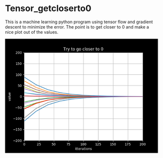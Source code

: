 # Tensor_getcloserto0

This is a machine learning python program using tensor flow and gradient descent to minimize the error. The point is to get closer to 0 and make a nice plot out of the values. 

![plot](https://raw.githubusercontent.com/EMLGaming/Tensor_getcloserto0/master/Figure_1.png)

